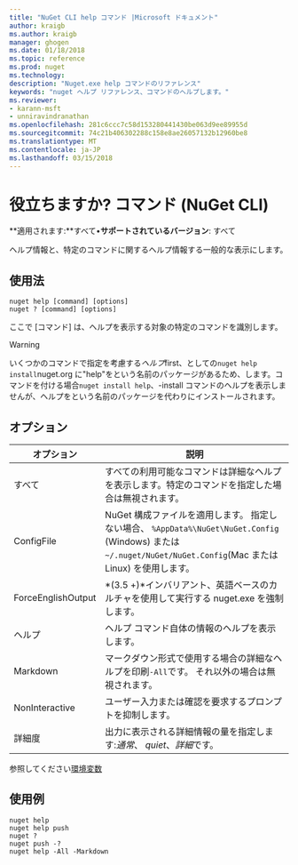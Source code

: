 ```yaml
---
title: "NuGet CLI help コマンド |Microsoft ドキュメント"
author: kraigb
ms.author: kraigb
manager: ghogen
ms.date: 01/18/2018
ms.topic: reference
ms.prod: nuget
ms.technology: 
description: "Nuget.exe help コマンドのリファレンス"
keywords: "nuget ヘルプ リファレンス、コマンドのヘルプします。"
ms.reviewer:
- karann-msft
- unniravindranathan
ms.openlocfilehash: 281c6ccc7c58d153280441430be063d9ee89955d
ms.sourcegitcommit: 74c21b406302288c158e8ae26057132b12960be8
ms.translationtype: MT
ms.contentlocale: ja-JP
ms.lasthandoff: 03/15/2018
---
```

# <a name="help-or--command-nuget-cli"></a>役立ちますか? コマンド (NuGet CLI)

**適用されます:**すべて&bullet;**サポートされているバージョン**: すべて

ヘルプ情報と、特定のコマンドに関するヘルプ情報する一般的な表示にします。

## <a name="usage"></a>使用法

```cli
nuget help [command] [options]
nuget ? [command] [options]
```

ここで [コマンド] は、ヘルプを表示する対象の特定のコマンドを識別します。

> [!Warning]
> いくつかのコマンドで指定を考慮する*ヘルプ*first、としての`nuget help install`nuget.org に"help"をという名前のパッケージがあるため、します。コマンドを付ける場合`nuget install help`、-install コマンドのヘルプを表示しませんが、ヘルプをという名前のパッケージを代わりにインストールされます。

## <a name="options"></a>オプション

| オプション | 説明 |
| --- | --- |
| すべて | すべての利用可能なコマンドは詳細なヘルプを表示します。特定のコマンドを指定した場合は無視されます。 |
| ConfigFile | NuGet 構成ファイルを適用します。 指定しない場合、 `%AppData%\NuGet\NuGet.Config` (Windows) または`~/.nuget/NuGet/NuGet.Config`(Mac または Linux) を使用します。|
| ForceEnglishOutput | *(3.5 +)*インバリアント、英語ベースのカルチャを使用して実行する nuget.exe を強制します。 |
| ヘルプ | ヘルプ コマンド自体の情報のヘルプを表示します。 |
| Markdown | マークダウン形式で使用する場合の詳細なヘルプを印刷`-All`です。 それ以外の場合は無視されます。 |
| NonInteractive | ユーザー入力または確認を要求するプロンプトを抑制します。 |
| 詳細度 | 出力に表示される詳細情報の量を指定します:*通常*、 *quiet*、*詳細*です。 |

参照してください[環境変数](cli-ref-environment-variables.md)

## <a name="examples"></a>使用例

```cli
nuget help
nuget help push
nuget ?
nuget push -?
nuget help -All -Markdown
```
